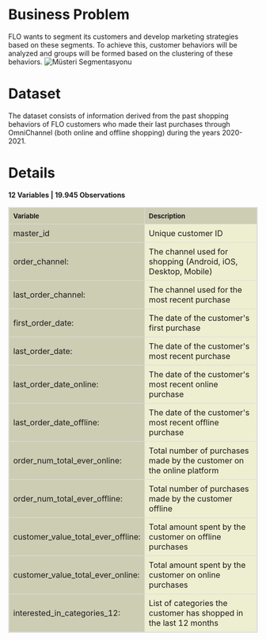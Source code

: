 
# <h1> Business Problem</h1>  

FLO wants to segment its customers and develop marketing strategies based on these segments. To achieve this, customer behaviors will be analyzed and groups will be formed based on the clustering of these behaviors.
![Müsteri Segmentasyonu](https://github.com/user-attachments/assets/d4d21c26-6304-41f5-9ffa-9feae668fc63)

# <h1> Dataset</h1>   

The dataset consists of information derived from the past shopping behaviors of FLO customers who made their last purchases through OmniChannel (both online and offline shopping) during the years 2020-2021.
# <h1>Details</h1>
<strong>12 Variables | 19.945 Observations</strong>
    
</div>

<table style="width:100%; border: 1px solid #ddd; border-collapse: collapse;">
  <colgroup>
    <col style="width: 18%;">
    <col style="width: 70%;">
  </colgroup>
  <tr style="background-color: #cdcdb4;">
    <th style="border: 1px solid #ddd; font-size: 13px; padding: 8px; text-align: left;">Variable</th>
    <th style="border: 1px solid #ddd; font-size: 13px; padding: 8px; text-align: left;">Description</th>
  </tr> 
  <tr style="background-color: #cdcdb4;">
    <td style="border: 1px solid #ddd; padding: 8px;">master_id</td> 
    <td style="border: 1px solid #ddd; background-color: #eeeed1; padding: 8px;">Unique customer ID</td>
  </tr>
  <tr style="background-color: #cdcdb4;">
    <td style="border: 1px solid #ddd; padding: 8px;">order_channel:</td>
    <td style="border: 1px solid #ddd; background-color: #eeeed1; padding: 8px;">The channel used for shopping (Android, iOS, Desktop, Mobile)</td>
  </tr>
  <tr style="background-color: #cdcdb4;">
    <td style="border: 1px solid #ddd; padding: 8px;">last_order_channel:</td>
    <td style="border: 1px solid #ddd; background-color: #eeeed1; padding: 8px;">The channel used for the most recent purchase</td>
  </tr>
  <tr style="background-color: #cdcdb4;">
    <td style="border: 1px solid #ddd; padding: 8px;">first_order_date:</td> 
    <td style="border: 1px solid #ddd; background-color: #eeeed1; padding: 8px;">The date of the customer's first purchase</td>
  </tr>
  <tr style="background-color: #cdcdb4;">
    <td style="border: 1px solid #ddd; padding: 8px;">last_order_date:</td>
    <td style="border: 1px solid #ddd; background-color: #eeeed1; padding: 8px;">The date of the customer's most recent purchase</td>
  </tr>
  <tr style="background-color: #cdcdb4;">
    <td style="border: 1px solid #ddd; padding: 8px;">last_order_date_online:</td>
    <td style="border: 1px solid #ddd; background-color: #eeeed1; padding: 8px;">The date of the customer's most recent online purchase</td>
  </tr>
  <tr style="background-color: #cdcdb4;">
    <td style="border: 1px solid #ddd; padding: 8px;">last_order_date_offline:</td>
    <td style="border: 1px solid #ddd; background-color: #eeeed1; padding: 8px;">The date of the customer's most recent offline purchase</td>
  </tr>
  <tr style="background-color: #cdcdb4;">
    <td style="border: 1px solid #ddd; padding: 8px;">order_num_total_ever_online:</td> 
    <td style="border: 1px solid #ddd; background-color: #eeeed1; padding: 8px;">Total number of purchases made by the customer on the online platform</td>
  </tr>
  <tr style="background-color: #cdcdb4;">
    <td style="border: 1px solid #ddd; padding: 8px;">order_num_total_ever_offline:</td>
    <td style="border: 1px solid #ddd; background-color: #eeeed1; padding: 8px;">Total number of purchases made by the customer offline</td>
  </tr>
  <tr style="background-color: #cdcdb4;">
    <td style="border: 1px solid #ddd; padding: 8px;">customer_value_total_ever_offline: </td>
    <td style="border: 1px solid #ddd; background-color: #eeeed1; padding: 8px;">Total amount spent by the customer on offline purchases</td>
  </tr>
  <tr style="background-color: #cdcdb4;">
    <td style="border: 1px solid #ddd; padding: 8px;">customer_value_total_ever_online:</td>
    <td style="border: 1px solid #ddd; background-color: #eeeed1; padding: 8px;">Total amount spent by the customer on online purchases
</td>
  </tr>
  <tr style="background-color: #cdcdb4;">
    <td style="border: 1px solid #ddd; padding: 8px;">interested_in_categories_12:</td>
    <td style="border: 1px solid #ddd; background-color: #eeeed1; padding: 8px;">List of categories the customer has shopped in the last 12 months
  </tr>
</table>
